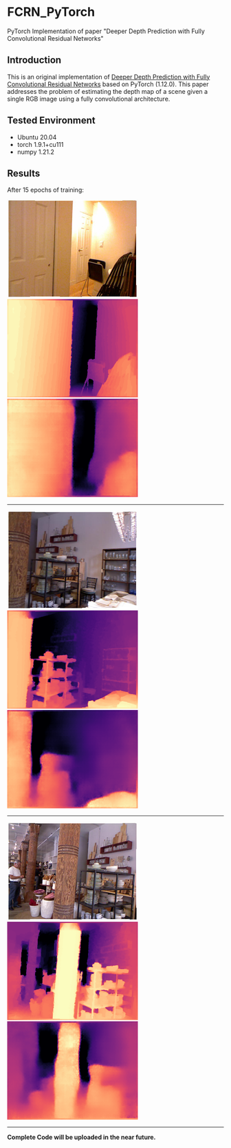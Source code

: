 # FCRN_PyTorch
PyTorch Implementation of paper "Deeper Depth Prediction with Fully Convolutional Residual Networks"



## Introduction

This is an original implementation of [Deeper Depth Prediction with Fully Convolutional Residual Networks](http://ieeexplore.ieee.org/document/7785097/) based on PyTorch (1.12.0). This paper addresses the problem of estimating the depth map of a scene given a single RGB image using a fully convolutional architecture.



## Tested Environment

- Ubuntu 20.04
- torch 1.9.1+cu111
- numpy 1.21.2



## Results

After 15 epochs of training:

![rgb_2](pics/rgb_2.png) ![pred_2](pics/gt_2.png)![gt_2](pics/pred_2.png)

------



![rgb_0](pics/rgb_0.png)![gt_0](pics/gt_0.png)![pred_0](pics/pred_0.png)

------



![rgb_1](pics/rgb_1.png)![pred_1](pics/gt_1.png)![pred_1](pics/pred_1.png)

------

**Complete Code will be uploaded in the near future.** 





